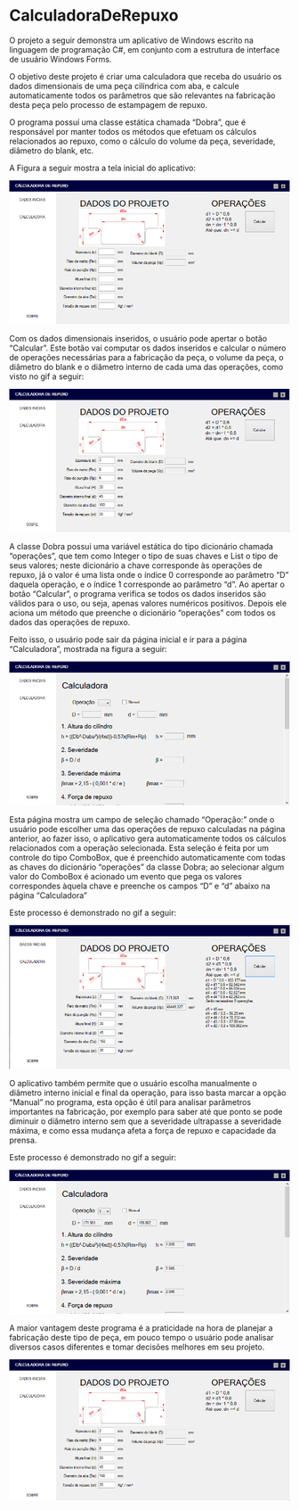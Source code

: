# CalculadoraDeRepuxo


O projeto a seguir demonstra um aplicativo de Windows escrito na linguagem de programação C#, em conjunto com a estrutura de interface de usuário Windows Forms.

O objetivo deste projeto é criar uma calculadora que receba do usuário os dados dimensionais de uma peça cilíndrica com aba, e calcule automaticamente todos os parâmetros que são relevantes na fabricação desta peça pelo processo de estampagem de repuxo.

O programa possuí uma classe estática chamada “Dobra”, que é responsável por manter todos os métodos que efetuam os cálculos relacionados ao repuxo, como o cálculo do volume da peça, severidade, diâmetro do blank, etc.

A Figura a seguir mostra a tela inicial do aplicativo:

![](Imagens/Tela%20inicial%20vazia.png)

Com os dados dimensionais inseridos, o usuário pode apertar o botão “Calcular”. Este botão vai computar os dados inseridos e calcular o número de operações necessárias para a fabricação da peça, o volume da peça, o diâmetro do blank e o diâmetro interno de cada uma das operações, como visto no gif a seguir:

![](Imagens/Tela%20inicial%20botao%20calcular.gif)

A classe Dobra possui uma variável estática do tipo dicionário chamada “operações”, que tem como Integer o tipo de suas chaves e List<double> o tipo de seus valores; neste dicionário a chave corresponde às operações de repuxo, já o valor é uma lista onde o índice 0 corresponde ao parâmetro “D” daquela operação, e o índice 1 corresponde ao parâmetro “d”.
Ao apertar o botão “Calcular”, o programa verifica se todos os dados inseridos são válidos para o uso, ou seja, apenas valores numéricos positivos. Depois ele aciona um método que preenche o dicionário “operações” com todos os dados  das operações de repuxo.

Feito isso, o usuário pode sair da página inicial e ir para a página “Calculadora”, mostrada na figura a seguir:

![](Imagens/Pagina%20Calculadora%20.png)

Esta página mostra um campo de seleção chamado “Operação:” onde o usuário pode escolher uma das operações de repuxo calculadas na página anterior, ao fazer isso, o aplicativo gera automaticamente todos os cálculos relacionados com a operação selecionada.
Esta seleção é feita por um controle do tipo ComboBox, que é preenchido automaticamente com todas as chaves do dicionário “operações” da classe Dobra; ao selecionar algum valor do ComboBox é acionado um evento que pega os valores correspondes àquela chave e preenche os campos “D” e “d” abaixo na página “Calculadora”

Este processo é demonstrado no gif a seguir:

![](Imagens/Calculadora%20selecao%20da%20operacao.gif)

O aplicativo também permite que o usuário escolha manualmente o diâmetro interno inicial e final da operação, para isso basta marcar a opção “Manual” no programa, esta opção é útil para analisar parâmetros importantes na fabricação, por exemplo para saber até que ponto se pode diminuir o diâmetro interno sem que a severidade ultrapasse a severidade máxima, e como essa mudança afeta a força de repuxo e capacidade da prensa. 

Este processo é demonstrado no gif a seguir:

![](Imagens/Calculadora%20modo%20manual.gif)

A maior vantagem deste programa é a praticidade na hora de planejar a fabricação deste tipo de peça, em pouco tempo o usuário pode analisar diversos casos diferentes e tomar decisões melhores em seu projeto.

![](Imagens/Varias%20opcoes%20de%20peca.gif)

